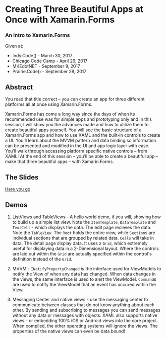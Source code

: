 # Creating Three Beautiful Apps at Once with Xamarin.Forms
### An Intro to Xamarin.Forms

Given at:
* Indy.Code() - March 30, 2017
* Chicago Code Camp - April 29, 2017
* MKEdotNET - September 9, 2017
* Prairie.Code() - September 28, 2017

## Abstract
You read that title correct – you can create an app for three different platforms all at once using Xamarin.Forms.

Xamarin.Forms has come a long way since the days of when its recommended use was for simple apps and prototyping only and in this session, I will show you the advances made and how to utilize them to create beautiful apps yourself. You will see the basic structure of a Xamarin.Forms app and how to use XAML and the built-in controls to create a UI. You’ll learn about the MVVM pattern and data binding so information can be presented and modified in the UI and app logic layer with ease. You’ll walk through accessing platform specific native controls – from XAML! At the end of this session – you’ll be able to create a beautiful app – make that three beautiful apps – with Xamarin.Forms.

## The Slides
[Here you go](https://www.slideshare.net/MatthewSoucoup/creating-3-beautiful-apps-at-once-intro-to-xamarinforms)

## Demos
1. ListViews and TableViews - A hello world demo, if you will, showing how to build up a simple list view. Note the `ItemTemplate`, `DataTemplate` and `TextCell` - which displays the data. The edit page recieves the data. Note the `TableView`. The `Root` holds the entire view, while `Section`s are individual sections that are grouped by related data. `Cells` will take in data. The detail page display data. It uses a `Grid`, which extremely useful for displaying data in a 2-Dimensional layout. Where the controls are laid out within the `Grid` are actually specified within the control's definition instead of the `Grid`.

2. MVVM - `INotifyPropertyChanged` is the interface used for ViewModels to notify the View of when any data has changed. When data changes in the views, the same interface is used to alert the ViewModel. `Command`s are used to notify the ViewModel that an event has occured within the View.

3. Messaging Center and native views - use the messaging center to communicate between classes that do not know anything about each other. By sending and subscribing to messages you can send messages without any data or messages with objects. XAML also supports native views - or embedding 100% iOS or Android views into the core project. When compiled, the other operating systems will ignore the views. The properties of the native views can even be data bound!

